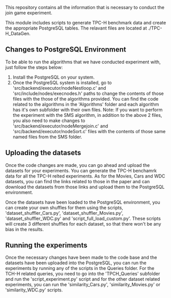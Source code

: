 This repository contains all the information that is necessary to conduct the join game experiment.

This module includes scripts to generate TPC-H benchmark data and create the appropriate PostgreSQL tables. The relavant files are located at ./TPC-H_DataGen.

## Changes to PostgreSQL Environment

To be able to run the algorithms that we have conducted experiment with, just follow the steps below:
1. Install the PostgreSQL on your system.
2. Once the PostgreSQL system is installed, go to 'src/backend/executor/nodeNestloop.c' and 'src/include/nodes/execnodes.h' paths to change the contents of those files with the those of the algorithms provided. You can find the code related to the algorithms in the 'Algorithms' folder and each algorithm has it's own subfolder with their own files.
Note: If you want to perform the experiment with the SMS algorithm, in addition to the above 2 files, you also need to make changes to 'src/backend/executor/nodeMergejoin.c' and 'src/backend/executor/nodeSort.c' files with the contents of those same named files from the SMS folder.

## Uploading the datasets

Once the code changes are made, you can go ahead and upload the datasets for your experiments. You can generate the TPC-H benchamrk data for all the TPC-H relted experiments. As for the Movies, Cars and WDC datasets, you can find the links related to those in the paper and can download the datasets from those links and upload them to the PostgreSQL environment.

Once the datasets have been loaded to the PostgreSQL environment, you can create your own shuffles for them using the scripts, 'dataset_shuffler_Cars.py', 'dataset_shuffler_Movies.py', 'dataset_shuffler_WDC.py' and 'script_full_load_custom.py'. These scripts will create 3 different shuffles for each dataset, so that there won't be any bias in the results.

## Running the experiments

Once the necessary changes have been made to the code base and the datasets have been uploaded into the PostgreSQL, you can run the experiments by running any of the scripts in the Queries folder. For the TCH-H related queries, you need to go into the 'TPCH_Queries' subfolder and run the 'script_experiment.py' script and for the other dataset related experiments, you can run the 'similarity_Cars.py', 'similarity_Movies.py' or 'similarity_WDC.py' scripts.